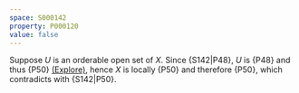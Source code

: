 ```yaml
---
space: S000142
property: P000120
value: false
---
```


Suppose $U$ is an orderable open set of $X$. Since {S142|P48}, $U$ is {P48} and thus {P50} [(Explore)](https://topology.pi-base.org/spaces?q=LOTS+%2B+Totally+separated+%2B+%7EZero+dimensional), hence $X$ is locally {P50} and therefore {P50}, which contradicts with {S142|P50}.
